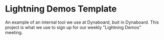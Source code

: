 # Lightning Demos Template
An example of an internal tool we use at Dynaboard, buit in Dynaboard. This project is what we use to sign up for our weekly "Lightning Demos" meeting.

